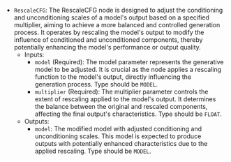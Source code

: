 - `RescaleCFG`: The RescaleCFG node is designed to adjust the conditioning and unconditioning scales of a model's output based on a specified multiplier, aiming to achieve a more balanced and controlled generation process. It operates by rescaling the model's output to modify the influence of conditioned and unconditioned components, thereby potentially enhancing the model's performance or output quality.
    - Inputs:
        - `model` (Required): The model parameter represents the generative model to be adjusted. It is crucial as the node applies a rescaling function to the model's output, directly influencing the generation process. Type should be `MODEL`.
        - `multiplier` (Required): The multiplier parameter controls the extent of rescaling applied to the model's output. It determines the balance between the original and rescaled components, affecting the final output's characteristics. Type should be `FLOAT`.
    - Outputs:
        - `model`: The modified model with adjusted conditioning and unconditioning scales. This model is expected to produce outputs with potentially enhanced characteristics due to the applied rescaling. Type should be `MODEL`.
